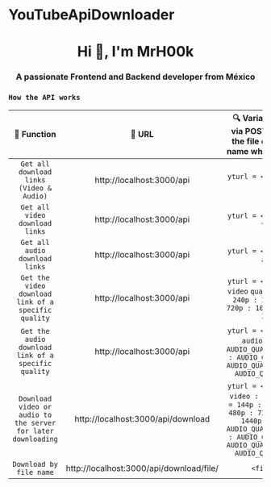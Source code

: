 # YouTubeApiDownloader
<h1 align="center">Hi 👋, I'm MrH00k</h1>
<h3 align="center">A passionate Frontend and Backend developer from México</h3>

### `How the API works`
  
| 💊 Function  | 🔗 URL | 🔍 Variables to send via POST (except for the file download by name which is by GET)
|:--------:|:--------------:|:--------------:|
| `Get all download links (Video & Audio)` | http://localhost:3000/api | `yturl = <url>` `format = all` |
| `Get all video download links` | http://localhost:3000/api | `yturl = <url>` `format = video` |
| `Get all audio download links` | http://localhost:3000/api | `yturl = <url>` `format = audio` |
| `Get the video download link of a specific quality` | http://localhost:3000/api | `yturl = <url>` `format = video` `quality = 144p : 240p : 360p: 480p : 720p : 1080p : 1440p : 2160p` |
| `Get the audio download link of a specific quality` | http://localhost:3000/api | `yturl = <url>` `format = audio` `quality = AUDIO_QUALITY_ULTRALOW : AUDIO_QUALITY_LOW : AUDIO_QUALITY_MEDIUM : AUDIO_QUALITY_HIGH` |
| `Download video or audio to the server for later downloading` | http://localhost:3000/api/download | `yturl = <url>` `format = video : audio` `quality = 144p : 240p : 360p: 480p : 720p : 1080p : 1440p : 2160p : AUDIO_QUALITY_ULTRALOW : AUDIO_QUALITY_LOW : AUDIO_QUALITY_MEDIUM : AUDIO_QUALITY_HIGH`|
| `Download by file name` | http://localhost:3000/api/download/file/ | `<filename>` |
